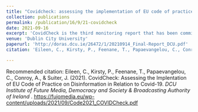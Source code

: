 ```yaml
---
title: "Covidcheck: assessing the implementation of EU code of practice on disinformation in relation to Covid-19"
collection: publications
permalink: /publication/16/9/21-covidcheck
date: 2021-09-16
excerpt: 'CovidCheck is the third monitoring report that has been commissioned by the BAI and prepared by the DCU Institute for Future Media, Democracy and Society (FuJo), on the implementation of the Code in Ireland. Each of these reports has been part of a larger monitoring process undertaken by European Regulators Group for Audiovisual Media Services (ERGA), at the request of the EU Commission. As with the first two reports, the authors of CovidCheck conclude that, while the Code is a significant first step in fighting disinformation, significant weaknesses in terms of structure, content and enforcement remain to be addressed. This conclusion also underpins the guidance issued by the EU Commission in May 2021 on how the Code should be strengthened by the signatories to become a more effective tool in fighting disinformation.'
venue: 'Dublin City University'
paperurl: 'http://doras.dcu.ie/26472/1/20210914_Final-Report_DCU.pdf'
citation: 'Eileen, C., Kirsty, P., Feenane, T., Papaevangelou, C., Conroy, A., & Suiter, J. (2021). CovidCheck: Assessing the Implentation of EU Code of Practice on Disinformation in Relation to Covid-19. <i>DCU Institute of Future Media, Democracy and Society &amp; Broadcasting Authority of Ireland </i>. https://fujomedia.eu/wp-content/uploads/2021/09/Code2021_COVIDCheck.pdf'

---
```

Recommended citation: Eileen, C., Kirsty, P., Feenane, T., Papaevangelou, C., Conroy, A., &amp; Suiter, J. (2021). CovidCheck: Assessing the Implentation of EU Code of Practice on Disinformation in Relation to Covid-19. <i>DCU Institute of Future Media, Democracy and Society &amp; Broadcasting Authority of Ireland </i>. https://fujomedia.eu/wp-content/uploads/2021/09/Code2021_COVIDCheck.pdf